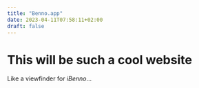 ```yaml
---
title: "Benno.app"
date: 2023-04-11T07:58:11+02:00
draft: false
---
```


# This will be such a cool website
Like a viewfinder for *iBenno*...

